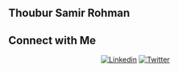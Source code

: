 
## Thoubur Samir Rohman
## Connect with Me

<p align="center">
  <a href="https://www.linkedin.com/in/thoybur-samir-rohman/"><img alt="Linkedin" title="Thoybur Rohman Linkedin" src="https://img.shields.io/badge/LinkedIn-0077B5?style=for-the-badge&logo=linkedin&logoColor=white"></a>
<a href="https://twitter.com/T44YYB"><img alt="Twitter" title="Thoybur Rohman Twitter" src="https://img.shields.io/badge/Twitter-1DA1F2?style=for-the-badge&logo=twitter&logoColor=white"></a>



